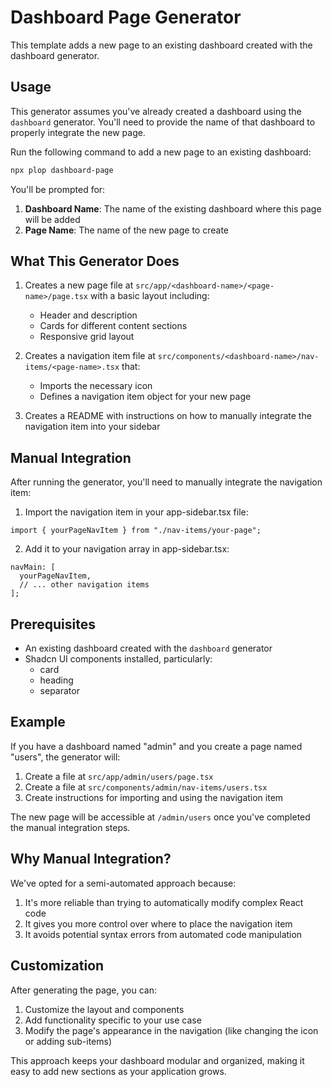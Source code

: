 # Dashboard Page Generator

This template adds a new page to an existing dashboard created with the dashboard generator.

## Usage

This generator assumes you've already created a dashboard using the `dashboard` generator. You'll need to provide the name of that dashboard to properly integrate the new page.

Run the following command to add a new page to an existing dashboard:

```bash
npx plop dashboard-page
```

You'll be prompted for:

1. **Dashboard Name**: The name of the existing dashboard where this page will be added
2. **Page Name**: The name of the new page to create

## What This Generator Does

1. Creates a new page file at `src/app/<dashboard-name>/<page-name>/page.tsx` with a basic layout including:

   - Header and description
   - Cards for different content sections
   - Responsive grid layout

2. Creates a navigation item file at `src/components/<dashboard-name>/nav-items/<page-name>.tsx` that:

   - Imports the necessary icon
   - Defines a navigation item object for your new page

3. Creates a README with instructions on how to manually integrate the navigation item into your sidebar

## Manual Integration

After running the generator, you'll need to manually integrate the navigation item:

1. Import the navigation item in your app-sidebar.tsx file:

```tsx
import { yourPageNavItem } from "./nav-items/your-page";
```

2. Add it to your navigation array in app-sidebar.tsx:

```tsx
navMain: [
  yourPageNavItem,
  // ... other navigation items
];
```

## Prerequisites

- An existing dashboard created with the `dashboard` generator
- Shadcn UI components installed, particularly:
  - card
  - heading
  - separator

## Example

If you have a dashboard named "admin" and you create a page named "users", the generator will:

1. Create a file at `src/app/admin/users/page.tsx`
2. Create a file at `src/components/admin/nav-items/users.tsx`
3. Create instructions for importing and using the navigation item

The new page will be accessible at `/admin/users` once you've completed the manual integration steps.

## Why Manual Integration?

We've opted for a semi-automated approach because:

1. It's more reliable than trying to automatically modify complex React code
2. It gives you more control over where to place the navigation item
3. It avoids potential syntax errors from automated code manipulation

## Customization

After generating the page, you can:

1. Customize the layout and components
2. Add functionality specific to your use case
3. Modify the page's appearance in the navigation (like changing the icon or adding sub-items)

This approach keeps your dashboard modular and organized, making it easy to add new sections as your application grows.
